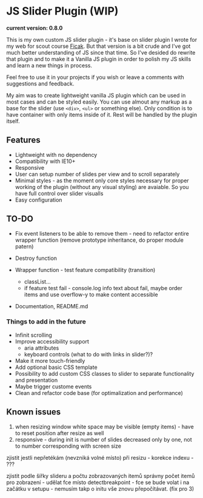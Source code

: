 # JS Slider Plugin (WIP)

__current version: 0.8.0__

This is my own custom JS slider plugin - it's base on slider plugin I wrote for my web for scout course [Ficak](http://www.ficak.skauting.cz). But that version is a bit crude and I've got much better understanding of JS since that time. So I've desided do rewrite that plugin and to make it a Vanilla JS plugin in order to polish my JS skills and learn a new things in process.

Feel free to use it in your projects if you wish or leave a comments with suggestions and feedback.

My aim was to create lightweight vanilla JS plugin which can be used in most cases and can be styled easily. You can use almout any markup as a base for the slider (use `<div>`, `<ul>` or something else). Only condition is to have container with only items inside of it. Rest will be handled by the plugin itself.


## Features

- Lightweight with no dependency
- Compatibility with IE10+
- Responsive
- User can setup number of slides per view and to scroll separately
- Minimal styles - as the moment only core styles necessary for proper working of the plugin (without any visual styling) are avaiable. So you have full control over slider visualls
- Easy configuration


## TO-DO
- Fix event listeners to be able to remove them - need to refactor entire wrapper function (remove prototype inheritance, do proper module patern)
- Destroy function

- Wrapper function - test feature compatibility (transition)
    - classList...
    - if feature test fail - console.log info text about fail, maybe order items and use overflow-y to make content accessible

- Documentation, README.md


### Things to add in the future

- Infinit scrolling
- Improve accessibility support
    - aria attributes
    - keyboard controls (what to do with links in slider?)?
- Make it more touch-friendly
- Add optional basic CSS template
- Possibility to add custom CSS classes to slider to separate functionality and presentation
- Maybe trigger custome events
- Clean and refactor code base (for optimalization and performance)


## Known issues

1. when resizing window white space may be visible (empty items) - have to reset position after resize as well
3. responsive - during init is number of slides decreased only by one, not to number corresponding with screen size


zjistit jestli nepřetékám (nevzniká volné místo) při resizu - korekce indexu - ???

zjistit podle šířky slideru a počtu zobrazovaných itemů správny počet itemů pro zobrazení - udělat fce místo detectbreakpoint - fce se bude volat i na začátku v setupu - nemusím takp o initu vše znovu přepočítávat. (fix pro 3)

